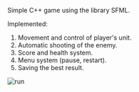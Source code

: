 Simple C++ game using the library SFML.

Implemented:
1. Movement and control of player's unit.
2. Automatic shooting of the enemy.
3. Score and health system.
4. Menu system (pause, restart).
5. Saving the best result.

![run](https://user-images.githubusercontent.com/82403909/115429811-70296380-a20c-11eb-93c1-6a489dc2a002.gif)
